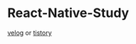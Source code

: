 # React-Native-Study




[velog](https://velog.io/@everytime79/series/React-Native-Study) or [tistory](https://soosdev.tistory.com/category/Study/React%20Native)
